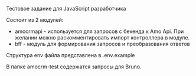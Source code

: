 Тестовое задание для JavaScript разработчика

Состоит из 2 модулей:
* amocrmapi - используется для запросов с бекенда к Amo Api. При желании можно раскомментировать импорт контроллера в модуле.
* bff - модуль для формирования запросов и преобразования ответов

Структура env файла представлена в .env.example

В папке amocrm-test содержатся запросы для Bruno.